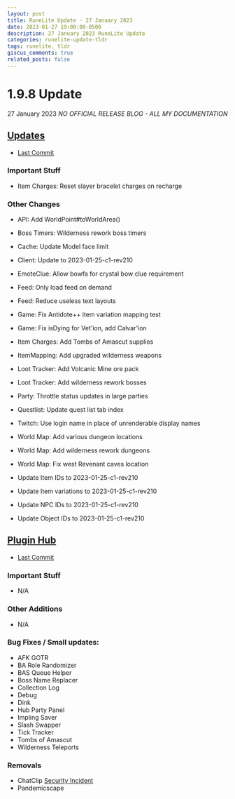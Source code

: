 ```yaml
---
layout: post
title: RuneLite Update - 27 January 2023
date: 2023-01-27 19:00:00-0500
description: 27 January 2023 RuneLite Update
categories: runelite-update-tldr
tags: runelite, tldr
giscus_comments: true
related_posts: false
---
```


# 1.9.8 Update
27 January 2023
*NO OFFICIAL RELEASE BLOG - ALL MY DOCUMENTATION*

## [Updates][1]
- [Last Commit][2]

### Important Stuff
- Item Charges: Reset slayer bracelet charges on recharge

### Other Changes
- API: Add WorldPoint#toWorldArea()
- Boss Timers: Wilderness rework boss timers
- Cache: Update Model face limit
- Client: Update to 2023-01-25-c1-rev210
- EmoteClue: Allow bowfa for crystal bow clue requirement
- Feed: Only load feed on demand
- Feed: Reduce useless text layouts
- Game: Fix Antidote++ item variation mapping test
- Game: Fix isDying for Vet'ion, add Calvar'ion
- Item Charges: Add Tombs of Amascut supplies
- ItemMapping: Add upgraded wilderness weapons
- Loot Tracker: Add Volcanic Mine ore pack
- Loot Tracker: Add wilderness rework bosses
- Party: Throttle status updates in large parties
- Questlist: Update quest list tab index
- Twitch: Use login name in place of unrenderable display names
- World Map: Add various dungeon locations
- World Map: Add wilderness rework dungeons
- World Map: Fix west Revenant caves location

- Update Item IDs to 2023-01-25-c1-rev210
- Update Item variations to 2023-01-25-c1-rev210
- Update NPC IDs to 2023-01-25-c1-rev210
- Update Object IDs to 2023-01-25-c1-rev210

## [Plugin Hub][3]
- [Last Commit][4]

### Important Stuff
- N/A

### Other Additions
- N/A

### Bug Fixes / Small updates:
- AFK GOTR
- BA Role Randomizer
- BAS Queue Helper
- Boss Name Replacer
- Collection Log
- Debug
- Dink
- Hub Party Panel
- Impling Saver
- Slash Swapper
- Tick Tracker
- Tombs of Amascut
- Wilderness Teleports

### Removals
- ChatClip [Security Incident][5]
- Pandemicscape

[1]: https://github.com/runelite/runelite/commits/master
[2]: https://github.com/runelite/runelite/commit/d3ab7763de8de978a53d9c155635feaa387cc2ae
[3]: https://github.com/runelite/plugin-hub/commits/master
[4]: https://github.com/runelite/plugin-hub/commit/853d993b7578b30c9175c3cc7f32c7bbb1eb533b
[5]: https://runelite.net/blog/show/2023-01-22-security-incident-jan21/
